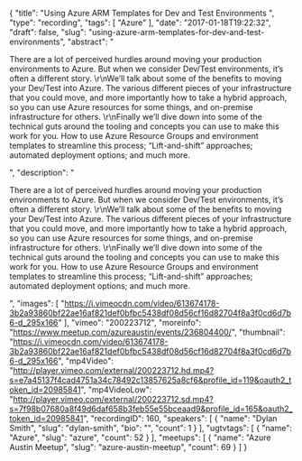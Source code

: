{
  "title": "Using Azure ARM Templates for Dev and Test Environments ",
  "type": "recording",
  "tags": [
    "Azure"
  ],
  "date": "2017-01-18T19:22:32",
  "draft": false,
  "slug": "using-azure-arm-templates-for-dev-and-test-environments",
  "abstract": "<p>There are a lot of perceived hurdles around moving your production environments to Azure. But when we consider Dev/Test environments, it’s often a different story. \r\nWe’ll talk about some of the benefits to moving your Dev/Test into Azure. The various different pieces of your infrastructure that you could move, and more importantly how to take a hybrid approach, so you can use Azure resources for some things, and on-premise infrastructure for others. \r\nFinally we’ll dive down into some of the technical guts around the tooling and concepts you can use to make this work for you. How to use Azure Resource Groups and environment templates to streamline this process; “Lift-and-shift” approaches; automated deployment options; and much more. </p>",
  "description": "<p>There are a lot of perceived hurdles around moving your production environments to Azure. But when we consider Dev/Test environments, it’s often a different story. \r\nWe’ll talk about some of the benefits to moving your Dev/Test into Azure. The various different pieces of your infrastructure that you could move, and more importantly how to take a hybrid approach, so you can use Azure resources for some things, and on-premise infrastructure for others. \r\nFinally we’ll dive down into some of the technical guts around the tooling and concepts you can use to make this work for you. How to use Azure Resource Groups and environment templates to streamline this process; “Lift-and-shift” approaches; automated deployment options; and much more. </p>",
  "images": [
    "https://i.vimeocdn.com/video/613674178-3b2a93860bf22ae16af821def0bfbc5438df08d56cf16d82704f8a3f0cd6d7b6-d_295x166"
  ],
  "vimeo": "200223712",
  "moreinfo": "https://www.meetup.com/azureaustin/events/236804400/",
  "thumbnail": "https://i.vimeocdn.com/video/613674178-3b2a93860bf22ae16af821def0bfbc5438df08d56cf16d82704f8a3f0cd6d7b6-d_295x166",
  "mp4Video": "http://player.vimeo.com/external/200223712.hd.mp4?s=e7a45137f4cad4751a34c78492c13857625a8cf6&profile_id=119&oauth2_token_id=20985841",
  "mp4VideoLow": "http://player.vimeo.com/external/200223712.sd.mp4?s=7f98b07680a8f49d6daf658b3feb55e55bceaad9&profile_id=165&oauth2_token_id=20985841",
  "recordingID": 160,
  "speakers": [
    {
      "name": "Dylan Smith",
      "slug": "dylan-smith",
      "bio": "",
      "count": 1
    }
  ],
  "ugtvtags": [
    {
      "name": "Azure",
      "slug": "azure",
      "count": 52
    }
  ],
  "meetups": [
    {
      "name": "Azure Austin Meetup",
      "slug": "azure-austin-meetup",
      "count": 69
    }
  ]
}